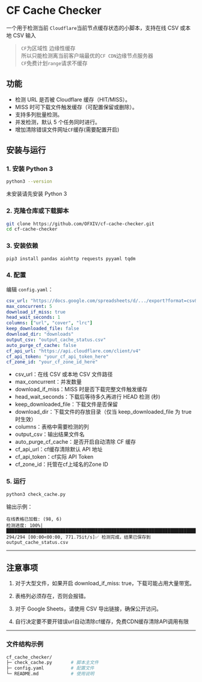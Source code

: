 # CF Cache Checker

一个用于检测当前 `Cloudflare`当前节点缓存状态的小脚本，支持在线 CSV 或本地 CSV 输入
> `CF`为区域性 边缘性缓存  
> 所以只能检测离当前客户端最优的`CF CDN`边缘节点服务器  
> `CF`免费计划`range`请求不缓存


## 功能

- 检测 URL 是否被 Cloudflare 缓存（HIT/MISS）。
- MISS 时可下载文件触发缓存（可配置保留或删除）。
- 支持多列批量检测。
- 并发检测，默认 5 个任务同时进行。
- 增加清除错误文件网址`CF`缓存(需要配置开启)


## 安装与运行

### 1. 安装 Python 3

```bash
python3 --version
```
未安装请先安装 Python 3
### 2. 克隆仓库或下载脚本
```bash
git clone https://github.com/OFXIV/cf-cache-checker.git
cd cf-cache-checker
```
### 3. 安装依赖
```bash
pip3 install pandas aiohttp requests pyyaml tqdm
```
### 4. 配置
编辑 `config.yaml`：

```yaml
csv_url: "https://docs.google.com/spreadsheets/d/.../export?format=csv&gid=0"
max_concurrent: 5
download_if_miss: true
head_wait_seconds: 1
columns: ["url", "cover", "lrc"]
keep_downloaded_file: false
download_dir: "downloads"
output_csv: "output_cache_status.csv"
auto_purge_cf_cache: false 
cf_api_url: "https://api.cloudflare.com/client/v4"  
cf_api_token: "your_cf_api_token_here"             
cf_zone_id: "your_cf_zone_id_here"                 
```
- csv_url：在线 CSV 或本地 CSV 文件路径
- max_concurrent：并发数量
- download_if_miss：MISS 时是否下载完整文件触发缓存
- head_wait_seconds：下载后等待多久再进行 HEAD 检测 (秒)
- keep_downloaded_file：下载文件是否保留
- download_dir：下载文件的存放目录（仅当 keep_downloaded_file 为 true 时生效）
- columns：表格中需要检测的列
- output_csv：输出结果文件名
- auto_purge_cf_cache：是否开启自动清除 CF 缓存
- cf_api_url：cf缓存清除默认 API 地址
- cf_api_token：cf实际 API Token
- cf_zone_id：托管在cf上域名的Zone ID
### 5. 运行
```bash
python3 check_cache.py
```
输出示例：
```arduino
在线表格已加载: (98, 6)
检测进度: 100%|███████████████████████████████████████████████████████████████████████████████████████████████████████████| 294/294 [00:00<00:00, 771.75it/s]✅ 检测完成，结果已保存到 output_cache_status.csv
```
---
## 注意事项

1. 对于大型文件，如果开启 download_if_miss: true，下载可能占用大量带宽。

2. 表格列必须存在，否则会报错。

3. 对于 Google Sheets，请使用 CSV 导出链接，确保公开访问。

4. 自行决定要不要开错误url自动清除cf缓存，免费CDN缓存清除API调用有限
---
### 文件结构示例
```bash
cf_cache_checker/
├─ check_cache.py       # 脚本主文件
├─ config.yaml          # 配置文件
└─ README.md            # 使用说明

```




